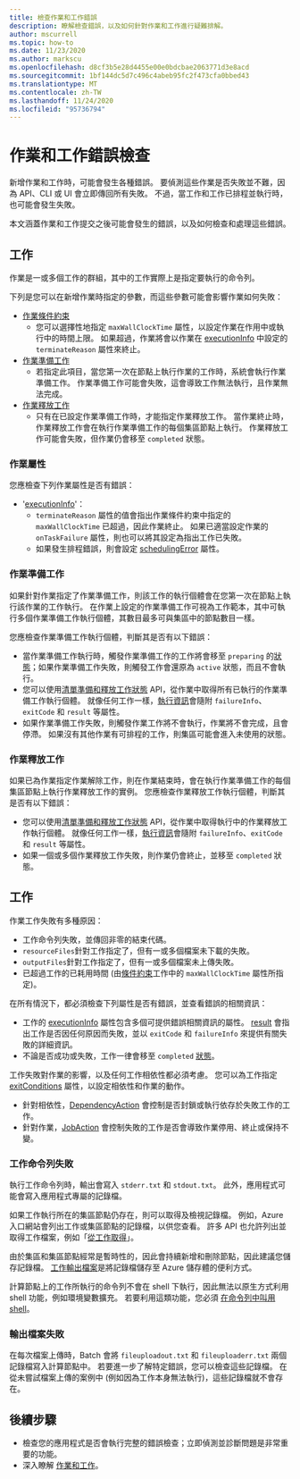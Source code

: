 ```yaml
---
title: 檢查作業和工作錯誤
description: 瞭解檢查錯誤，以及如何針對作業和工作進行疑難排解。
author: mscurrell
ms.topic: how-to
ms.date: 11/23/2020
ms.author: markscu
ms.openlocfilehash: d8cf3b5e28d4455e00e0bdcbae2063771d3e8acd
ms.sourcegitcommit: 1bf144dc5d7c496c4abeb95fc2f473cfa0bbed43
ms.translationtype: MT
ms.contentlocale: zh-TW
ms.lasthandoff: 11/24/2020
ms.locfileid: "95736794"
---
```

# <a name="job-and-task-error-checking"></a>作業和工作錯誤檢查

新增作業和工作時，可能會發生各種錯誤。 要偵測這些作業是否失敗並不難，因為 API、CLI 或 UI 會立即傳回所有失敗。 不過，當工作和工作已排程並執行時，也可能會發生失敗。

本文涵蓋作業和工作提交之後可能會發生的錯誤，以及如何檢查和處理這些錯誤。

## <a name="jobs"></a>工作

作業是一或多個工作的群組，其中的工作實際上是指定要執行的命令列。

下列是您可以在新增作業時指定的參數，而這些參數可能會影響作業如何失敗：

- [作業條件約束](/rest/api/batchservice/job/add#jobconstraints)
  - 您可以選擇性地指定 `maxWallClockTime` 屬性，以設定作業在作用中或執行中的時間上限。 如果超過，作業將會以作業在 [executionInfo](/rest/api/batchservice/job/get#cloudjob) 中設定的 `terminateReason` 屬性來終止。
- [作業準備工作](/rest/api/batchservice/job/add#jobpreparationtask)
  - 若指定此項目，當您第一次在節點上執行作業的工作時，系統會執行作業準備工作。 作業準備工作可能會失敗，這會導致工作無法執行，且作業無法完成。
- [作業釋放工作](/rest/api/batchservice/job/add#jobreleasetask)
  - 只有在已設定作業準備工作時，才能指定作業釋放工作。 當作業終止時，作業釋放工作會在執行作業準備工作的每個集區節點上執行。 作業釋放工作可能會失敗，但作業仍會移至 `completed` 狀態。

### <a name="job-properties"></a>作業屬性

您應檢查下列作業屬性是否有錯誤：

- '[executionInfo](/rest/api/batchservice/job/get#jobexecutioninformation)'：
  - `terminateReason` 屬性的值會指出作業條件約束中指定的 `maxWallClockTime` 已超過，因此作業終止。 如果已適當設定作業的 `onTaskFailure` 屬性，則也可以將其設定為指出工作已失敗。
  - 如果發生排程錯誤，則會設定 [schedulingError](/rest/api/batchservice/job/get#jobschedulingerror) 屬性。

### <a name="job-preparation-tasks"></a>作業準備工作

如果針對作業指定了作業準備工作，則該工作的執行個體會在您第一次在節點上執行該作業的工作執行。 在作業上設定的作業準備工作可視為工作範本，其中可執行多個作業準備工作執行個體，其數目最多可與集區中的節點數目一樣。

您應檢查作業準備工作執行個體，判斷其是否有以下錯誤：

- 當作業準備工作執行時，觸發作業準備工作的工作將會移至 `preparing` 的[狀態](/rest/api/batchservice/task/get#taskstate)；如果作業準備工作失敗，則觸發工作會還原為 `active` 狀態，而且不會執行。
- 您可以使用[清單準備和釋放工作狀態](/rest/api/batchservice/job/listpreparationandreleasetaskstatus) API，從作業中取得所有已執行的作業準備工作執行個體。 就像任何工作一樣，[執行資訊](/rest/api/batchservice/job/listpreparationandreleasetaskstatus#jobpreparationandreleasetaskexecutioninformation)會隨附 `failureInfo`、`exitCode` 和 `result` 等屬性。
- 如果作業準備工作失敗，則觸發作業工作將不會執行，作業將不會完成，且會停滯。 如果沒有其他作業有可排程的工作，則集區可能會進入未使用的狀態。

### <a name="job-release-tasks"></a>作業釋放工作

如果已為作業指定作業解除工作，則在作業結束時，會在執行作業準備工作的每個集區節點上執行作業釋放工作的實例。 您應檢查作業釋放工作執行個體，判斷其是否有以下錯誤：

- 您可以使用[清單準備和釋放工作狀態](/rest/api/batchservice/job/listpreparationandreleasetaskstatus) API，從作業中取得執行中的作業釋放工作執行個體。 就像任何工作一樣，[執行資訊](/rest/api/batchservice/job/listpreparationandreleasetaskstatus#jobpreparationandreleasetaskexecutioninformation)會隨附 `failureInfo`、`exitCode` 和 `result` 等屬性。
- 如果一個或多個作業釋放工作失敗，則作業仍會終止，並移至 `completed` 狀態。

## <a name="tasks"></a>工作

作業工作失敗有多種原因：

- 工作命令列失敗，並傳回非零的結束代碼。
- `resourceFiles`針對工作指定了，但有一或多個檔案未下載的失敗。
- `outputFiles`針對工作指定了，但有一或多個檔案未上傳失敗。
- 已超過工作的已耗用時間 (由[條件約束](/rest/api/batchservice/task/add#taskconstraints)工作中的 `maxWallClockTime` 屬性所指定)。

在所有情況下，都必須檢查下列屬性是否有錯誤，並查看錯誤的相關資訊：

- 工作的 [executionInfo](/rest/api/batchservice/task/get#taskexecutioninformation) 屬性包含多個可提供錯誤相關資訊的屬性。 [result](/rest/api/batchservice/task/get#taskexecutionresult) 會指出工作是否因任何原因而失敗，並以 `exitCode` 和 `failureInfo` 來提供有關失敗的詳細資訊。
- 不論是否成功或失敗，工作一律會移至 `completed` [狀態](/rest/api/batchservice/task/get#taskstate)。

工作失敗對作業的影響，以及任何工作相依性都必須考慮。 您可以為工作指定 [exitConditions](/rest/api/batchservice/task/add#exitconditions) 屬性，以設定相依性和作業的動作。

- 針對相依性，[DependencyAction](/rest/api/batchservice/task/add#dependencyaction) 會控制是否封鎖或執行依存於失敗工作的工作。
- 針對作業，[JobAction](/rest/api/batchservice/task/add#jobaction) 會控制失敗的工作是否會導致作業停用、終止或保持不變。

### <a name="task-command-line-failures"></a>工作命令列失敗

執行工作命令列時，輸出會寫入 `stderr.txt` 和 `stdout.txt`。 此外，應用程式可能會寫入應用程式專屬的記錄檔。

如果工作執行所在的集區節點仍存在，則可以取得及檢視記錄檔。 例如，Azure 入口網站會列出工作或集區節點的記錄檔，以供您查看。 許多 API 也允許列出並取得工作檔案，例如「[從工作取得](/rest/api/batchservice/file/getfromtask)」。

由於集區和集區節點經常是暫時性的，因此會持續新增和刪除節點，因此建議您儲存記錄檔。 [工作輸出檔案](./batch-task-output-files.md)是將記錄檔儲存至 Azure 儲存體的便利方式。

計算節點上的工作所執行的命令列不會在 shell 下執行，因此無法以原生方式利用 shell 功能，例如環境變數擴充。 若要利用這類功能，您必須 [在命令列中叫用 shell](batch-compute-node-environment-variables.md#command-line-expansion-of-environment-variables)。

### <a name="output-file-failures"></a>輸出檔案失敗

在每次檔案上傳時，Batch 會將 `fileuploadout.txt` 和 `fileuploaderr.txt` 兩個記錄檔寫入計算節點中。 若要進一步了解特定錯誤，您可以檢查這些記錄檔。 在從未嘗試檔案上傳的案例中 (例如因為工作本身無法執行)，這些記錄檔就不會存在。  

## <a name="next-steps"></a>後續步驟

- 檢查您的應用程式是否會執行完整的錯誤檢查；立即偵測並診斷問題是非常重要的功能。
- 深入瞭解 [作業和工作](jobs-and-tasks.md)。